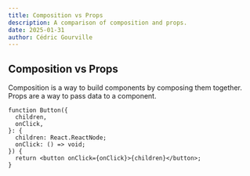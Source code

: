 ```yaml
---
title: Composition vs Props
description: A comparison of composition and props.
date: 2025-01-31
author: Cédric Gourville
---
```


## Composition vs Props

Composition is a way to build components by composing them together. Props are a way to pass data to a component.

```tsx
function Button({
  children,
  onClick,
}: {
  children: React.ReactNode;
  onClick: () => void;
}) {
  return <button onClick={onClick}>{children}</button>;
}
```
